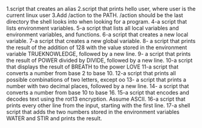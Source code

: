 1.script that creates an alias
2.script that prints hello user, where user is the current linux user
3.Add /action to the PATH. /action should be the last directory the shell looks into when looking for a program.
4-a script that lists environment variables.
5-a script that lists all local variables and environment variables, and functions.
6-a script that creates a new local variable.
7-a script that creates a new global variable.
8- a script that prints the result of the addition of 128 with the value stored in the environment variable TRUEKNOWLEDGE, followed by a new line.
9- a script that prints the result of POWER divided by DIVIDE, followed by a new line.
10-a script that displays the result of BREATH to the power LOVE
11-a script that converts a number from base 2 to base 10.
12-a script that prints all possible combinations of two letters, except oo
13- a script that prints a number with two decimal places, followed by a new line.
14- a script that converts a number from base 10 to base 16.
15-a script that encodes and decodes text using the rot13 encryption. Assume ASCII.
16-a script that prints every other line from the input, starting with the first line.
17-a shell script that adds the two numbers stored in the environment variables WATER and STIR and prints the result.
